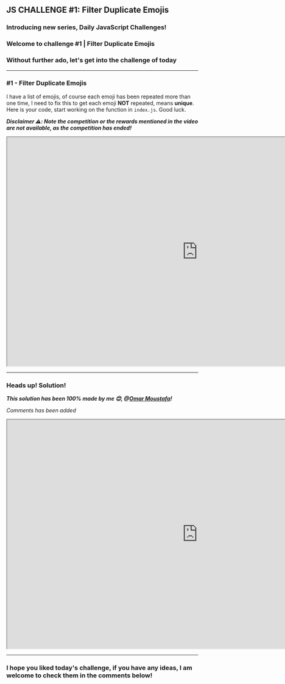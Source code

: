 ## JS CHALLENGE #1: Filter Duplicate Emojis

### Introducing new series, Daily JavaScript Challenges!

### Welcome to challenge #1 | Filter Duplicate Emojis

### Without further ado, let's get into the challenge of today

-------------------------------------------------------

### #1 - Filter Duplicate Emojis

I have a list of emojis, of course each emoji has been repeated more than one time, I need to fix this to get each emoji **NOT** repeated, means **unique**. Here is your code, start working on the function in `index.js`. Good luck.

***Disclaimer ⚠️: Note the competition or the rewards mentioned in the video are not available, as the competition has ended!***

<iframe src="https://scrimba.com/learn/codeweeks/-filter-duplicate-emojis-challenge-co9e84683a1a75f69bfa6a49d" width="1000" height="600"></iframe>

------------------------------------------------------------

### Heads up! Solution!

***This solution has been 100% made by me 😊, @[Omar Moustafa](@Omar-The-Dev)!***

*Comments has been added*

<iframe src="https://scrimba.com/scrim/cRMwJwfV" width="1000" height="600"></iframe>

--------------------------------------------------------

### I hope you liked today's challenge, if you have any ideas, I am welcome to check them in the comments below!